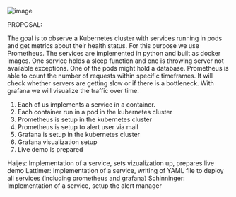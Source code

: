 



![image](https://user-images.githubusercontent.com/62024017/209227689-d7aa55c9-0e19-4d7b-910c-79d3f01caf3e.png)

PROPOSAL:

The goal is to observe a Kubernetes cluster with services running in pods and get metrics about their health status. For this purpose we use Prometheus.
The services are implemented in python and built as docker images. One service holds a sleep function and one is  throwing server not available exceptions. One of the pods might hold a database. 
Prometheus is able to count the number of requests within specific timeframes. It will check whether servers are getting slow or if there is a bottleneck. 
With grafana we will visualize the traffic over time. 

1) Each of us implements a service in a container. 
2) Each container run in a pod in the kubernetes cluster
3) Prometheus is setup in the kubernetes cluster
4) Prometheus is setup to alert user via mail
5) Grafana is setup in the kubernetes cluster
6) Grafana visualization setup 
7) Live demo is prepared


Haijes: Implementation of a service, sets vizualization up, prepares live demo
Lattimer: Implementation of a service, writing of YAML file to deploy all services (including prometheus and grafana)
Schinninger: Implementation of a service, setup the alert manager 


